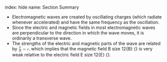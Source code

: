 index: hide
name: Section Summary

  * Electromagnetic waves are created by oscillating charges (which radiate whenever accelerated) and have the same frequency as the oscillation.
  * Since the electric and magnetic fields in most electromagnetic waves are perpendicular to the direction in which the wave moves, it is ordinarily a transverse wave.
  * The strengths of the electric and magnetic parts of the wave are related by     <math xmlns:q="http://cnx.rice.edu/qml/1.0" xmlns:m="http://www.w3.org/1998/Math/MathML" xmlns:md="http://cnx.rice.edu/mdml" xmlns="http://cnx.rice.edu/cnxml"><semantics><mrow><mrow><mrow><mfrac><mi>E</mi><mi>B</mi></mfrac><mo stretchy="false">=</mo><mstyle fontstyle="italic"><mrow><mtext> c</mtext></mrow></mstyle></mrow></mrow><mrow/><mo>,</mo></mrow><annotation encoding="StarMath 5.0"> size 12&#123; &#123;  &#123;E&#125;  over  &#123;B&#125; &#125;  = ital &quot; c&quot;&#125; &#123;&#125;</annotation></semantics></math>which implies that the magnetic field B size 12&#123;B&#125; &#123;&#125; is very weak relative to the electric field E size 12&#123;E&#125; &#123;&#125;.     
